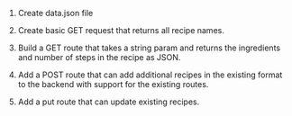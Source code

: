 1.  Create data.json file

2.  Create basic GET request that returns all recipe names.

3.  Build a GET route that takes a string param and returns the ingredients and number of steps in the recipe as JSON.


4.  Add a POST route that can add additional recipes in the existing format to the backend with support for the existing routes.

5.  Add a put route that can update existing recipes.
